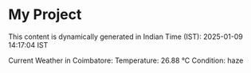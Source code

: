 # My Project

This content is dynamically generated in Indian Time (IST): 2025-01-09 14:17:04 IST


Current Weather in Coimbatore:
Temperature: 26.88 °C
Condition: haze
